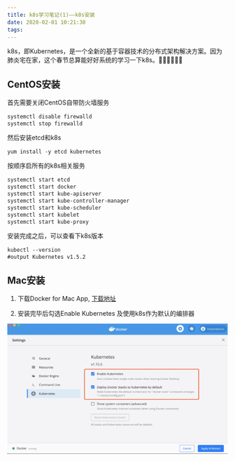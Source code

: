 ```yaml
---
title: k8s学习笔记(1)——k8s安装
date: 2020-02-01 10:21:30
tags:
---
```


k8s，即Kubernetes，是一个全新的基于容器技术的分布式架构解决方案。因为肺炎宅在家，这个春节总算能好好系统的学习一下k8s。

<!-- more -->

## CentOS安装

首先需要关闭CentOS自带防火墙服务

```shell
systemctl disable firewalld
systemctl stop firewalld
```
然后安装etcd和k8s

```shell
yum install -y etcd kubernetes
```

按顺序启所有的k8s相关服务

```shell
systemctl start etcd
systemctl start docker
systemctl start kube-apiserver
systemctl start kube-controller-manager
systemctl start kube-scheduler
systemctl start kubelet
systemctl start kube-proxy
```

安装完成之后，可以查看下k8s版本

```shell
kubectl --version
#output Kubernetes v1.5.2
```

## Mac安装

1. 下载Docker for Mac App, [下载地址](https://docs.docker.com/docker-for-mac/install/)

2. 安装完毕后勾选Enable Kubernetes 及使用k8s作为默认的编排器

![k8s配置](2020-02-01-k8s-1/mac配置k8s.jpg)
